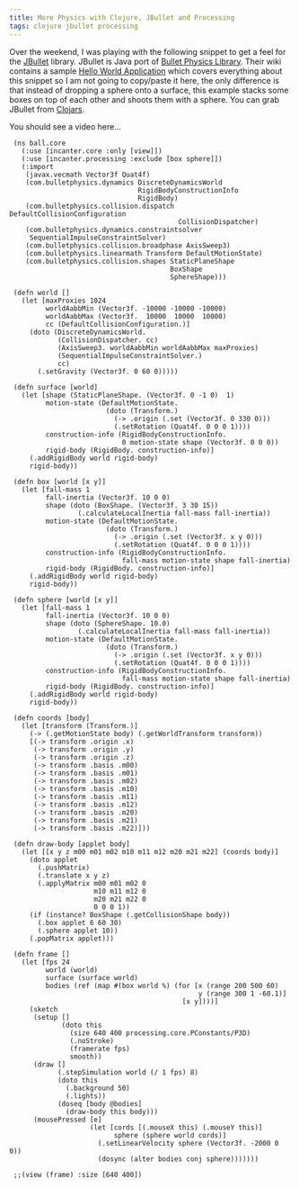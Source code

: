 ```yaml
---
title: More Physics with Clojure, JBullet and Processing
tags: clojure jbullet processing
---
```


Over the weekend, I was playing with the following snippet to get a feel
for the [JBullet](http://jbullet.advel.cz/) library. JBullet is Java
port of [Bullet Physics
Library](http://www.bulletphysics.org/wordpress). Their wiki contains a
sample [Hello World
Application](http://www.bulletphysics.org/mediawiki-1.5.8/index.php?title=Hello_World)
which covers everything about this snippet so I am not going to
copy/paste it here, the only difference is that instead of dropping a
sphere onto a surface, this example stacks some boxes on top of each
other and shoots them with a sphere. You can grab JBullet from
[Clojars](http://clojars.org/org.clojars.nakkaya/jbullet).

<p id='jbullet-preview'>You should see a video here...</p>
<script type='text/javascript' src='/swfobject.js'></script>
<script type='text/javascript'>
	var s1 = new SWFObject('/player.swf','player','670','400','9');
	s1.addParam('allowfullscreen','true');
	s1.addParam('allowscriptaccess','always');
	s1.addParam('flashvars','file=/video/jbullet-collision.m4v');
	s1.write('jbullet-preview');
</script>

     (ns ball.core
       (:use [incanter.core :only [view]])
       (:use [incanter.processing :exclude [box sphere]])
       (:import
        (javax.vecmath Vector3f Quat4f)
        (com.bulletphysics.dynamics DiscreteDynamicsWorld
                                    RigidBodyConstructionInfo
                                    RigidBody)
        (com.bulletphysics.collision.dispatch DefaultCollisionConfiguration
                                              CollisionDispatcher)
        (com.bulletphysics.dynamics.constraintsolver
         SequentialImpulseConstraintSolver)
        (com.bulletphysics.collision.broadphase AxisSweep3)
        (com.bulletphysics.linearmath Transform DefaultMotionState)
        (com.bulletphysics.collision.shapes StaticPlaneShape
                                            BoxShape
                                            SphereShape)))

     (defn world []
       (let [maxProxies 1024
             worldAabbMin (Vector3f. -10000 -10000 -10000)
             worldAabbMax (Vector3f.  10000  10000  10000)
             cc (DefaultCollisionConfiguration.)]
         (doto (DiscreteDynamicsWorld.
                (CollisionDispatcher. cc)
                (AxisSweep3. worldAabbMin worldAabbMax maxProxies)
                (SequentialImpulseConstraintSolver.)
                cc)
           (.setGravity (Vector3f. 0 60 0)))))

     (defn surface [world]
       (let [shape (StaticPlaneShape. (Vector3f. 0 -1 0)  1)
             motion-state (DefaultMotionState.
                            (doto (Transform.)
                              (-> .origin (.set (Vector3f. 0 330 0)))
                              (.setRotation (Quat4f. 0 0 0 1))))
             construction-info (RigidBodyConstructionInfo.
                                0 motion-state shape (Vector3f. 0 0 0))
             rigid-body (RigidBody. construction-info)]
         (.addRigidBody world rigid-body)
         rigid-body))

     (defn box [world [x y]]
       (let [fall-mass 1
             fall-inertia (Vector3f. 10 0 0)
             shape (doto (BoxShape. (Vector3f. 3 30 15))
                     (.calculateLocalInertia fall-mass fall-inertia))
             motion-state (DefaultMotionState.
                            (doto (Transform.)
                              (-> .origin (.set (Vector3f. x y 0)))
                              (.setRotation (Quat4f. 0 0 0 1))))
             construction-info (RigidBodyConstructionInfo.
                                fall-mass motion-state shape fall-inertia)
             rigid-body (RigidBody. construction-info)]
         (.addRigidBody world rigid-body)
         rigid-body))

     (defn sphere [world [x y]]
       (let [fall-mass 1
             fall-inertia (Vector3f. 10 0 0)
             shape (doto (SphereShape. 10.0)
                     (.calculateLocalInertia fall-mass fall-inertia))
             motion-state (DefaultMotionState.
                            (doto (Transform.)
                              (-> .origin (.set (Vector3f. x y 0)))
                              (.setRotation (Quat4f. 0 0 0 1))))
             construction-info (RigidBodyConstructionInfo.
                                fall-mass motion-state shape fall-inertia)
             rigid-body (RigidBody. construction-info)]
         (.addRigidBody world rigid-body)
         rigid-body))

     (defn coords [body]
       (let [transform (Transform.)]
         (-> (.getMotionState body) (.getWorldTransform transform))
         [(-> transform .origin .x)
          (-> transform .origin .y)
          (-> transform .origin .z)
          (-> transform .basis .m00)
          (-> transform .basis .m01)
          (-> transform .basis .m02)
          (-> transform .basis .m10)
          (-> transform .basis .m11)
          (-> transform .basis .m12)
          (-> transform .basis .m20)
          (-> transform .basis .m21)
          (-> transform .basis .m22)]))

     (defn draw-body [applet body]
       (let [[x y z m00 m01 m02 m10 m11 m12 m20 m21 m22] (coords body)]
         (doto applet
           (.pushMatrix)
           (.translate x y z)
           (.applyMatrix m00 m01 m02 0
                         m10 m11 m12 0
                         m20 m21 m22 0
                         0 0 0 1))
         (if (instance? BoxShape (.getCollisionShape body))
           (.box applet 6 60 30)
           (.sphere applet 10))
         (.popMatrix applet)))

     (defn frame []
       (let [fps 24
             world (world)
             surface (surface world)
             bodies (ref (map #(box world %) (for [x (range 200 500 60)
                                                   y (range 300 1 -60.1)]
                                               [x y])))]
         (sketch
          (setup []
                 (doto this
                   (size 640 400 processing.core.PConstants/P3D)
                   (.noStroke)
                   (framerate fps)
                   smooth))
          (draw []
                (.stepSimulation world (/ 1 fps) 8)
                (doto this
                  (.background 50)
                  (.lights))
                (doseq [body @bodies] 
                  (draw-body this body)))
          (mousePressed [e]
                        (let [cords [(.mouseX this) (.mouseY this)]
                              sphere (sphere world cords)]
                          (.setLinearVelocity sphere (Vector3f. -2000 0 0))
                          (dosync (alter bodies conj sphere)))))))

     ;;(view (frame) :size [640 400])
